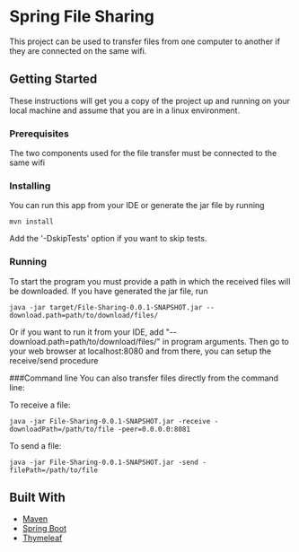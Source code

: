 # Spring File Sharing

This project can be used to transfer files from one computer to another if they are connected on the same wifi.


## Getting Started

These instructions will get you a copy of the project up and running on your local machine and assume that you are in a linux environment.


### Prerequisites

The two components used for the file transfer must be connected to the same wifi


### Installing
You can run this app from your IDE or generate the jar file by running
```
mvn install
```
Add the '-DskipTests' option if you want to skip tests.

### Running
To start the program you must provide a path in which the received files will be downloaded. If you have generated the jar file, run
```
java -jar target/File-Sharing-0.0.1-SNAPSHOT.jar --download.path=path/to/download/files/
```
Or if you want to run it from your IDE, add "--download.path=path/to/download/files/" in program arguments. Then go to your web browser at localhost:8080 and from there, you can setup the receive/send procedure

###Command line
You can also transfer files directly from the command line:

To receive a file:
```
java -jar File-Sharing-0.0.1-SNAPSHOT.jar -receive -downloadPath=/path/to/file -peer=0.0.0.0:8081
```
To send a file:
```
java -jar File-Sharing-0.0.1-SNAPSHOT.jar -send -filePath=/path/to/file
```
## Built With

* [Maven](https://maven.apache.org/)
* [Spring Boot](https://projects.spring.io/spring-boot/)
* [Thymeleaf](https://www.thymeleaf.org/)
